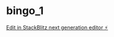 # bingo_1

[Edit in StackBlitz next generation editor ⚡️](https://stackblitz.com/~/github.com/Emanuel-js/bingo_1)